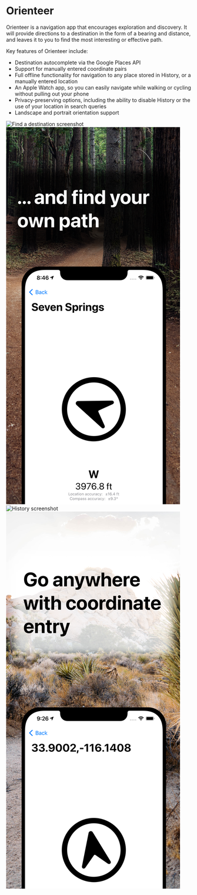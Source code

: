 # Orienteer

Orienteer is a navigation app that encourages exploration and discovery. It
will provide directions to a destination in the form of a bearing and distance,
and leaves it to you to find the most interesting or effective path.

Key features of Orienteer include:

- Destination autocomplete via the Google Places API
- Support for manually entered coordinate pairs
- Full offline functionality for navigation to any place stored in History, or
  a manually entered location
- An Apple Watch app, so you can easily navigate while walking or cycling
  without pulling out your phone
- Privacy-preserving options, including the ability to disable History or the
  use of your location in search queries
- Landscape and portrait orientation support

![Find a destination screenshot](/screenshots/screenshot-1.png)
![Navigation screenshot](/screenshots/screenshot-2.png)
![History screenshot](/screenshots/screenshot-3.png)
![Coordinates screenshot](/screenshots/screenshot-4.png)

